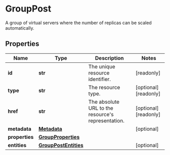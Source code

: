 # GroupPost

A group of virtual servers where the number of replicas can be scaled automatically.
## Properties
| Name | Type | Description | Notes |
| ------------ | ------------- | ------------- | ------------- |
| **id** | **str** | The unique resource identifier. | [readonly]  |
| **type** | **str** | The resource type. | [optional] [readonly]  |
| **href** | **str** | The absolute URL to the resource&#39;s representation. | [optional] [readonly]  |
| **metadata** | [**Metadata**](Metadata.md) |  | [optional]  |
| **properties** | [**GroupProperties**](GroupProperties.md) |  |  |
| **entities** | [**GroupPostEntities**](GroupPostEntities.md) |  | [optional]  |


